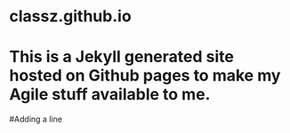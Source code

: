 # classz.github.io
# This is a Jekyll generated site hosted on Github pages to make my Agile stuff available to me.

#Adding a line